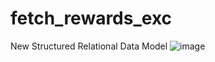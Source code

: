 # fetch_rewards_exc
New Structured Relational Data Model
![image](https://github.com/user-attachments/assets/aa6575bc-266c-41de-9e9f-941d182775a8)


